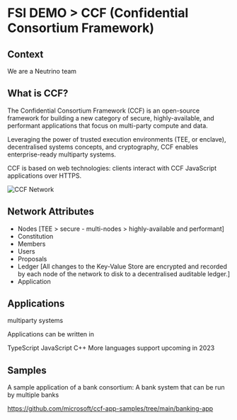 # FSI DEMO > CCF (Confidential Consortium Framework)

## Context

We are a Neutrino team 

## What is CCF?

The Confidential Consortium Framework (CCF) is an open-source framework for building a new category of secure, highly-available, and performant applications that focus on multi-party compute and data.

Leveraging the power of trusted execution environments (TEE, or enclave), decentralised systems concepts, and cryptography, CCF enables enterprise-ready multiparty systems.

CCF is based on web technologies: clients interact with CCF JavaScript applications over HTTPS.

![CCF Network](https://microsoft.github.io/CCF/main/_images/about-ccf.png)


## Network Attributes

- Nodes [TEE > secure - multi-nodes >  highly-available and performant]
- Constitution
- Members
- Users
- Proposals
- Ledger [All changes to the Key-Value Store are encrypted and recorded by each node of the network to disk to a decentralised auditable ledger.]
- Application

## Applications

multiparty systems

Applications can be written in

TypeScript
JavaScript
C++
More languages support upcoming in 2023


## Samples

A sample application of a bank consortium: A bank system that can be run by multiple banks

https://github.com/microsoft/ccf-app-samples/tree/main/banking-app
